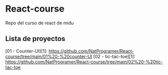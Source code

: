 # React-course
Repo del curso de react de midu

## Lista de proyectos

[01 - Counter-UI][1]: https://github.com/NatProgramer/React-course/tree/main/01%20-%20counter-UI
[02 - tic-tac-toe][1]: https://github.com/NatProgramer/React-course/tree/main/02%20-%20tic-tac-toe
